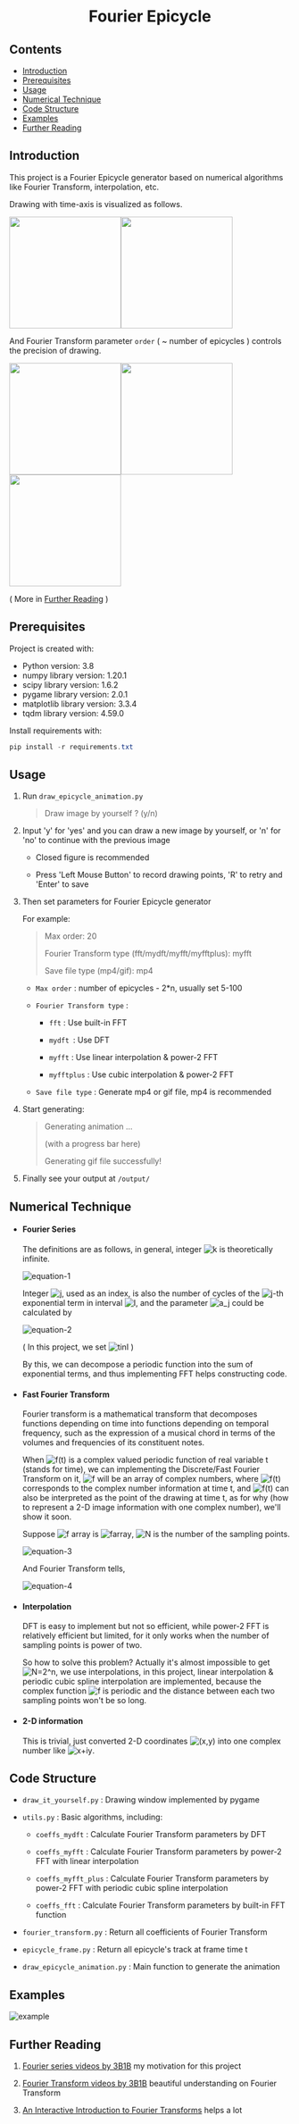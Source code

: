 <h1 align = "center">Fourier Epicycle</h1>



## Contents

* [Introduction](#introduction)
* [Prerequisites](#prerequisites)
* [Usage](#usage)
* [Numerical Technique](#numerical-technique)
* [Code Structure](#code-structure)
* [Examples](#examples)
* [Further Reading](#further-reading)



## Introduction

This project is a Fourier Epicycle generator based on numerical algorithms like Fourier Transform, interpolation, etc.

Drawing with time-axis is visualized as follows.

<img src="https://github.com/Tequila-Sunrise/Fourier-Epicycle/blob/main/static/intro-1.jpg" width="200"><img src="https://github.com/Tequila-Sunrise/Fourier-Epicycle/blob/main/static/intro-2.jpg" width="200">

And Fourier Transform parameter `order` ( ~ number of epicycles ) controls the precision of drawing.

<img src="https://github.com/Tequila-Sunrise/Fourier-Epicycle/blob/main/static/intro-3.jpg" width="200"><img src="https://github.com/Tequila-Sunrise/Fourier-Epicycle/blob/main/static/intro-4.jpg" width="200"><img src="https://github.com/Tequila-Sunrise/Fourier-Epicycle/blob/main/static/intro-5.jpg" width="200">

( More in [Further Reading](#further-reading) )



## Prerequisites

Project is created with:

* Python version: 3.8
* numpy library version: 1.20.1
* scipy library version: 1.6.2
* pygame library version: 2.0.1
* matplotlib library version: 3.3.4
* tqdm library version: 4.59.0

Install requirements with:

```powershell
pip install -r requirements.txt
```



## Usage

1. Run `draw_epicycle_animation.py`

   > Draw image by yourself ? (y/n) 

2. Input 'y' for 'yes' and you can draw a new image by yourself, or 'n' for 'no' to continue with the previous image

   * Closed figure is recommended

   * Press 'Left Mouse Button' to record drawing points, 'R' to retry and 'Enter' to save

3. Then set parameters for Fourier Epicycle generator

   For example:

   > Max order: 20
   >
   > Fourier Transform type (fft/mydft/myfft/myfftplus): myfft
   >
   > Save file type (mp4/gif): mp4

   * `Max order` <integer n>: number of epicycles - 2*n, usually set 5-100

   * `Fourier Transform type` <string>:

     * `fft` : Use built-in FFT
   
     * `mydft `: Use DFT
   
     * `myfft` : Use linear interpolation & power-2 FFT
   
     * `myfftplus` : Use cubic interpolation & power-2 FFT

   * `Save file type` <string>: Generate mp4 or gif file, mp4 is recommended

4. Start generating:

   > Generating animation ...
   >
   > (with a progress bar here)
   >
   > Generating gif file successfully!

5. Finally see your output at `/output/`



## Numerical Technique

* #### Fourier Series

  The definitions are as follows, in general, integer ![k](https://github.com/Tequila-Sunrise/Fourier-Epicycle/blob/main/static/k.png) is theoretically infinite.
  
  ![equation-1](https://github.com/Tequila-Sunrise/Fourier-Epicycle/blob/main/static/equation-1.png)
  
  Integer ![j](https://github.com/Tequila-Sunrise/Fourier-Epicycle/blob/main/static/j.png), used as an index, is also the number of cycles of the ![j](https://github.com/Tequila-Sunrise/Fourier-Epicycle/blob/main/static/j.png)-th exponential term in interval ![I](https://github.com/Tequila-Sunrise/Fourier-Epicycle/blob/main/static/I.png), and the parameter ![a_j](https://github.com/Tequila-Sunrise/Fourier-Epicycle/blob/main/static/a_j.png) could be calculated by
  
  ![equation-2](https://github.com/Tequila-Sunrise/Fourier-Epicycle/blob/main/static/equation-2.png)
  
  ( In this project, we set  ![tinI](https://github.com/Tequila-Sunrise/Fourier-Epicycle/blob/main/static/tinI.png) )

  By this, we can decompose a periodic function into the sum of exponential terms, and thus implementing FFT helps constructing code.

  

* #### Fast Fourier Transform

  Fourier transform is a mathematical transform that decomposes functions depending on time into functions depending on temporal frequency, such as the expression of a musical chord in terms of the volumes and frequencies of its constituent notes.

  When ![f(t)](https://github.com/Tequila-Sunrise/Fourier-Epicycle/blob/main/static/f(t).png) is a complex valued periodic function of real variable t (stands for time), we can implementing the Discrete/Fast Fourier Transform on it, ![f](https://github.com/Tequila-Sunrise/Fourier-Epicycle/blob/main/static/f.png) will be an array of complex numbers, where ![f(t)](https://github.com/Tequila-Sunrise/Fourier-Epicycle/blob/main/static/f(t).png) corresponds to the complex number information at time t, and ![f(t)](https://github.com/Tequila-Sunrise/Fourier-Epicycle/blob/main/static/f(t).png) can also be interpreted as the point of the drawing at time t, as for why (how to represent a 2-D image information with one complex number), we'll show it soon.

  Suppose ![f](https://github.com/Tequila-Sunrise/Fourier-Epicycle/blob/main/static/f.png) array is ![farray](https://github.com/Tequila-Sunrise/Fourier-Epicycle/blob/main/static/farray.png), ![N](https://github.com/Tequila-Sunrise/Fourier-Epicycle/blob/main/static/N.png) is the number of the sampling points.
  
  ![equation-3](https://github.com/Tequila-Sunrise/Fourier-Epicycle/blob/main/static/equation-3.png)
  
  And Fourier Transform tells,
  
  ![equation-4](https://github.com/Tequila-Sunrise/Fourier-Epicycle/blob/main/static/equation-4.png)
  
  
* #### Interpolation

  DFT is easy to implement but not so efficient, while power-2 FFT is relatively efficient but limited, for it only works when the number of sampling points is power of two.

  So how to solve this problem? Actually it's almost impossible to get ![N=2^n](https://github.com/Tequila-Sunrise/Fourier-Epicycle/blob/main/static/N=2^n.png), we use interpolations, in this project, linear interpolation & periodic cubic spline interpolation are implemented, because the complex function ![f](https://github.com/Tequila-Sunrise/Fourier-Epicycle/blob/main/static/f.png) is periodic and the distance between each two sampling points won't be so long.

  

* #### 2-D information

  This is trivial, just converted 2-D coordinates ![(x,y)](https://github.com/Tequila-Sunrise/Fourier-Epicycle/blob/main/static/(x,y).png) into one complex number like ![x+iy](https://github.com/Tequila-Sunrise/Fourier-Epicycle/blob/main/static/x+iy.png).



## Code Structure

* `draw_it_yourself.py` : Drawing window implemented by pygame

* `utils.py` : Basic algorithms, including:

  * `coeffs_mydft` : Calculate Fourier Transform parameters by DFT

  * `coeffs_myfft` : Calculate Fourier Transform parameters by power-2 FFT with linear interpolation

  * `coeffs_myfft_plus` : Calculate Fourier Transform parameters by power-2 FFT with periodic cubic spline interpolation

  * `coeffs_fft` : Calculate Fourier Transform parameters by built-in FFT function

* `fourier_transform.py` : Return all coefficients of Fourier Transform

* `epicycle_frame.py` : Return all epicycle's track at frame time t

* `draw_epicycle_animation.py` : Main function to generate the animation



## Examples

![example](https://github.com/Tequila-Sunrise/Fourier-Epicycle/blob/main/example/fourier-epicycle.gif)



## Further Reading

1. [Fourier series videos by 3B1B](https://www.youtube.com/watch?v=r6sGWTCMz2k) my motivation for this project

2. [Fourier Transform videos by 3B1B](https://www.youtube.com/watch?v=spUNpyF58BY) beautiful understanding on Fourier Transform

3. [An Interactive Introduction to Fourier Transforms](https://www.jezzamon.com/fourier/index.html) helps a lot


